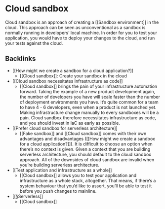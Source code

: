 # Cloud sandbox
Cloud sandbox is an approach of creating a [[Sandbox environment]] in the cloud. This approach can be seen as unconventional as a sandbox is normally running in developers’ local machine. In order for you to test your application, you would have to deploy your changes to the cloud, and run your tests against the cloud.

## Backlinks
* [[How might we create a sandbox for a cloud application?]]
	* [[Cloud sandbox]]: Create your sandbox in the cloud
* [[Cloud sandbox necessitates Infrastructure as code]]
	* [[Cloud sandbox]] brings the pain of your infrastructure automation forward. Taking the example of a new product development again, the number of developers you have will scale faster than the number of deployment environments you have. It’s quite common for a team to have 4 - 6 developers, even when a product is not launched yet. Making infrastructure change manually to every sandboxes will be a pain. Cloud sandbox therefore necessitates infrastructure as code, and you should invest in IaC as early as possible.
* [[Prefer cloud sandbox for serverless architecture]]
	* [[Fake sandbox]] and [[Cloud sandbox]] comes with their own advantages and disadvantages ([[How might we create a sandbox for a cloud application?]]). It is difficult to choose an option when there’s no context is given. Given a context that you are building serverless architecture, you should default to the cloud sandbox approach. All of the downsides of cloud sandbox are invalid when you’re building serverless architecture.
* [[Test application and infrastructure as a whole]]
	* [[Cloud sandbox]] allows you to test your application and infrastructure as a whole stack, altogether. That means, if there’s a system behaviour that you’d like to assert, you’ll be able to test it before you push changes to mainline.
* [[§Serverless]]
	* [[Cloud sandbox]]

<!-- #evergreen #test -->

<!-- {BearID:4AAD3B15-BDCC-4A1D-8BF0-C0D5ADD3D00E-1211-000031C0B2B44D8B} -->
